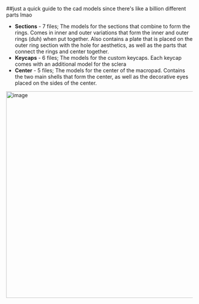 ##just a quick guide to the cad models since there's like a billion different parts lmao <br/>

* **Sections** - 7 files; The models for the sections that combine to form the rings. Comes in inner and outer variations that form the inner and outer rings (duh) when put together. Also contains a plate that is placed on the outer ring section with the hole for aesthetics, as well as the parts that connect the rings and center together.
* **Keycaps** - 6 files; The models for the custom keycaps. Each keycap comes with an additional model for the sclera
* **Center** - 5 files; The models for the center of the macropad. Contains the two main shells that form the center, as well as the decorative eyes placed on the sides of the center. <br/>
<img width="558" alt="image" src="https://github.com/user-attachments/assets/ac9a08fd-2452-49be-be47-8bcf4704bc85" />

